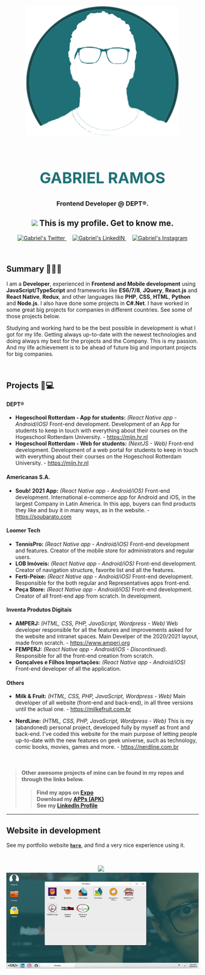<p align="center">
<img align="center" alt="gabrielramos-logo" src="https://raw.githubusercontent.com/gaoliver/gaoliver/main/assets/GabrielRamos-greenIcon.png" width="400px" />
</p>

<br/>

<h2 align="center" style="font-size: 40px; color: #207177"><b>GABRIEL RAMOS</b></h2>
<h3 align="center">
Frontend Developer @ <b>DEPT®</b>.
</h3>

<h2 align="center" style="font-weight: bold">
<img src="https://media.giphy.com/media/hvRJCLFzcasrR4ia7z/giphy.gif" style="width:25px"> This is my profile. Get to know me.
</h2>

<p align="center">
<a href="https://twitter.com/eugaoliver">
  <img alt="Gabriel's Twitter" width="22px" src="https://raw.githubusercontent.com/peterthehan/peterthehan/master/assets/twitter.svg" />
</a>
&nbsp;
&nbsp;
<a href="https://www.linkedin.com/in/gabrielocramos/">
  <img alt="Gabriel's LinkedIN" width="22px" src="https://raw.githubusercontent.com/peterthehan/peterthehan/master/assets/linkedin.svg" />
</a>
&nbsp;
&nbsp;
<a href="https://www.instagram.com/eugaoliver/">
  <img alt="Gabriel's Instagram" width="22px" src="https://logodownload.org/wp-content/uploads/2017/04/instagram-logo.png" />
</a>
</p>

<br />

## Summary 👨🏽‍💻

I am a **Developer**, experienced in **Frontend and Mobile development** using **JavaScript/TypeScript** and frameworks like **ES6/7/8**, **JQuery**, **React.js** and **React Native**, **Redux**, and other languages like **PHP**, **CSS**, **HTML**, **Python** and **Node.js**. I also have done some projects in **C#.Net**. I have worked in some great big projects for companies in different countries. See some of those projects below.

Studying and working hard to be the best possible in development is what I got for my life. Getting always up-to-date with the newest technologies and doing always my best for the projects and the Company. This is my passion. And my life achievement is to be ahead of future big and important projects for big companies.

<br />

## Projects 📱💻

#### DEPT®

- **Hogeschool Rotterdam - App for students:** _(React Native app - Android/iOS)_ Front-end development. Development of an App for students to keep in touch with everything about their courses on the Hogeschool Rotterdam University. - https://mijn.hr.nl
- **Hogeschool Rotterdam - Web for students:** _(NextJS - Web)_ Front-end development. Development of a web portal for students to keep in touch with everything about their courses on the Hogeschool Rotterdam University. - https://mijn.hr.nl

#### Americanas S.A.

- **Soub! 2021 App:** _(React Native app - Android/iOS)_ Front-end development. International e-commerce app for Android and iOS, in the largest Company in Latin America. In this app, buyers can find products they like and buy it in many ways, as in the website. - https://soubarato.com


#### Loomer Tech

- **TennisPro:** _(React Native app - Android/iOS)_ Front-end development and features. Creator of the mobile store for administrators and regular users.
- **LOB Imóveis:** _(React Native app - Android/iOS)_ Front-end development. Creator of navigation structure, favorite list and all the features.
- **Ferti-Peixe:** _(React Native app - Android/iOS)_ Front-end development. Responsible for the both regular and Representatives apps front-end.
- **Peça Store:** _(React Native app - Android/iOS)_ Front-end development. Creator of all front-end app from scratch. In development.

#### Inventa Produtos Digitais

- **AMPERJ:** _(HTML, CSS, PHP, JavaScript, Wordpress - Web)_ Web developer responsible for all the features and improvements asked for the website and intranet spaces. Main Develper of the 2020/2021 layout, made from scratch. - https://www.amperj.org
- **FEMPERJ:** _(React Native app - Android/iOS - Discontinued)_. Responsible for all the front-end creation from scratch.
- **Gonçalves e Filhos Importações:** _(React Native app - Android/iOS)_ Front-end developer of all the application.

#### Others

- **Milk & Fruit:** _(HTML, CSS, PHP, JavaScript, Wordpress - Web)_ Main developer of all website (front-end and back-end), in all three versions until the actual one. - https://milkefruit.com.br

- **NerdLine:** _(HTML, CSS, PHP, JavaScript, Wordpress - Web)_ This is my (abandoned) personal project, developed fully by myself as front and back-end. I've coded this website for the main purpose of letting people up-to-date with the new features on geek universe, such as technology, comic books, movies, games and more. - https://nerdline.com.br

<br />

> #### **Other awesome projects of mine can be found in my repos and through the links below.**
>
> > **Find my apps on <a href="https://expo.io/@gaoliver/projects/">Expo</a>**\
> > **Download my <a href="https://drive.google.com/drive/folders/1wXlUHFEWCwRFvQqOgwXQY-zoVSvzEGhh?usp=sharing">APPs (APK)</a>** \
> > **See my <a href="https://linkedin.com/in/gabrielocramos">LinkedIn Profile</a>**

---

## Website in development

See my portfolio website <a href="https://gaoliver.github.io/my-webapp" target="_blank">**`here`**</a>, and find a very nice experience using it.

<br />

<p align="center">
<a>
<img src="https://raw.githubusercontent.com/gaoliver/gaoliver/main/assets/website-mobile.gif" height="300px" />
</a>
&nbsp;
<a>
<img src="https://raw.githubusercontent.com/gaoliver/gaoliver/main/assets/website-desktop.gif" width="533px" />
</a>
</p>
